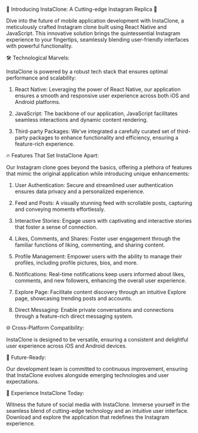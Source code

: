 🚀 Introducing InstaClone: A Cutting-edge Instagram Replica 🚀


Dive into the future of mobile application development with InstaClone, a meticulously crafted Instagram clone built using React Native and JavaScript. This innovative solution brings the quintessential Instagram experience to your fingertips, seamlessly blending user-friendly interfaces with powerful functionality.


🛠️ Technological Marvels:

InstaClone is powered by a robust tech stack that ensures optimal performance and scalability:

1. React Native: Leveraging the power of React Native, our application ensures a smooth and responsive user experience across both iOS and Android platforms.

2. JavaScript: The backbone of our application, JavaScript facilitates seamless interactions and dynamic content rendering.

3. Third-party Packages: We've integrated a carefully curated set of third-party packages to enhance functionality and efficiency, ensuring a feature-rich experience.

🔥 Features That Set InstaClone Apart:

Our Instagram clone goes beyond the basics, offering a plethora of features that mimic the original application while introducing unique enhancements:

1. User Authentication: Secure and streamlined user authentication ensures data privacy and a personalized experience.

2. Feed and Posts: A visually stunning feed with scrollable posts, capturing and conveying moments effortlessly.

3. Interactive Stories: Engage users with captivating and interactive stories that foster a sense of connection.

4. Likes, Comments, and Shares: Foster user engagement through the familiar functions of liking, commenting, and sharing content.

5. Profile Management: Empower users with the ability to manage their profiles, including profile pictures, bios, and more.

6. Notifications: Real-time notifications keep users informed about likes, comments, and new followers, enhancing the overall user experience.

7. Explore Page: Facilitate content discovery through an intuitive Explore page, showcasing trending posts and accounts.

8. Direct Messaging: Enable private conversations and connections through a feature-rich direct messaging system.


🌐 Cross-Platform Compatibility:

InstaClone is designed to be versatile, ensuring a consistent and delightful user experience across iOS and Android devices.


🚀 Future-Ready:

Our development team is committed to continuous improvement, ensuring that InstaClone evolves alongside emerging technologies and user expectations.


📱 Experience InstaClone Today:

Witness the future of social media with InstaClone. Immerse yourself in the seamless blend of cutting-edge technology and an intuitive user interface. Download and explore the application that redefines the Instagram experience.
